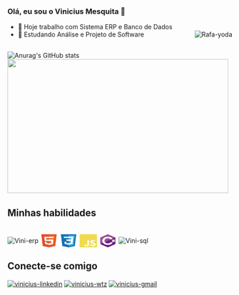 ### Olá, eu sou o Vinicius Mesquita 👋

- 🔭 Hoje trabalho com Sistema ERP e Banco de Dados
- 🌱 Estudando Análise e Projeto de Software   <img align="right" alt="Rafa-yoda" src="https://i.picasion.com/pic91/8faec4bf2b98d7abda4ab40a1cd439b6.gif">
 
##
  ![Anurag's GitHub stats](https://github-readme-stats.vercel.app/api?username=vinnimesquita&show_icons=true&theme=tokyonight)
  <img height="300em" width="495px" src="https://github-readme-stats.vercel.app/api/top-langs/?username=vinnimesquita&layout=compact&langs_count=7&theme=tokyonight"/>
 
 <h2>Minhas habilidades</h2>
 
<div style="display: inline_block"><br>
  <img align="center" alt="Vini-erp" height="30" width="40" src="https://cdn-icons-png.flaticon.com/512/5167/5167532.png">
  <img align="center" alt="Vini-HTML" height="30" width="40" src="https://raw.githubusercontent.com/devicons/devicon/master/icons/html5/html5-original.svg">
  <img align="center" alt="Vini-CSS" height="30" width="40" src="https://raw.githubusercontent.com/devicons/devicon/master/icons/css3/css3-original.svg">
  <img align="center" alt="Vini-Js" height="30" width="40" src="https://raw.githubusercontent.com/devicons/devicon/master/icons/javascript/javascript-plain.svg">
  <img align="center" alt="Vini-Csharp" height="30" width="40" src="https://raw.githubusercontent.com/devicons/devicon/master/icons/csharp/csharp-original.svg">
  <img align="center" alt="Vini-sql" height="30" width="40" src="https://cdn.jsdelivr.net/gh/devicons/devicon/icons/mysql/mysql-plain.svg">
 
</div>

 ##
 <h2>Conecte-se comigo</h2>
<div> 
  <a href="https://www.linkedin.com/in/viniciusmesquitavmj" target="_blank"><img align="center" alt="vinicius-linkedin" width="40" src="https://image.flaticon.com/icons/png/512/124/124011.png" style="max-width:100%" target="_blank"></a>
   <a href = "https://api.whatsapp.com/send?phone=5535992058321&text=Ol%C3%A1%2C%20eu%20vim%20do%20seu%20github"><img align="center" alt="vinicius-wtz" width="40" src="https://image.flaticon.com/icons/png/512/1384/1384055.png" style="max-width:100%" target="_blank"></a>
  <a href = "mailto:contatoviniciusmesquitavmj90@gmail.com"><img align="center" alt="vinicius-gmail" width="40" src="https://image.flaticon.com/icons/png/512/355/355992.png" style="max-width:100%" target="_blank"></a>
</div>

